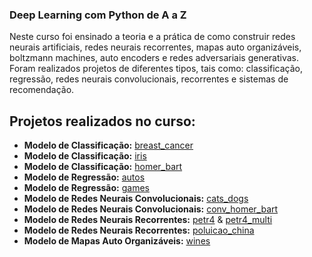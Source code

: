 
### Deep Learning com Python de A a Z
Neste curso foi ensinado a teoria e a prática de como construir redes neurais artificiais, redes neurais recorrentes, mapas auto organizáveis, boltzmann machines, auto encoders e redes adversariais generativas. Foram realizados projetos de diferentes tipos, tais como: classificação, regressão, redes neurais convolucionais, recorrentes e sistemas de recomendação.

## Projetos realizados no curso:
* **Modelo de Classificação:** [breast_cancer](https://github.com/Gttz/Cursos-DataScience/blob/main/Deep%20Learning%20com%20Python%20de%20A%20a%20Z/notebooks/breast_cancer.ipynb)
* **Modelo de Classificação:** [iris](https://github.com/Gttz/Cursos-DataScience/blob/main/Deep%20Learning%20com%20Python%20de%20A%20a%20Z/notebooks/iris.ipynb)
* **Modelo de Classificação:** [homer_bart](https://github.com/Gttz/Cursos-DataScience/blob/main/Deep%20Learning%20com%20Python%20de%20A%20a%20Z/notebooks/homer_bart.ipynb)
* **Modelo de Regressão:** [autos](https://github.com/Gttz/Cursos-DataScience/blob/main/Deep%20Learning%20com%20Python%20de%20A%20a%20Z/notebooks/autos.ipynb)
* **Modelo de Regressão:** [games](https://github.com/Gttz/Cursos-DataScience/blob/main/Deep%20Learning%20com%20Python%20de%20A%20a%20Z/notebooks/games.ipynb)
* **Modelo de Redes Neurais Convolucionais:** [cats_dogs](https://github.com/Gttz/Cursos-DataScience/blob/main/Deep%20Learning%20com%20Python%20de%20A%20a%20Z/notebooks/cats_dogs.ipynb)
* **Modelo de Redes Neurais Convolucionais:** [conv_homer_bart](https://github.com/Gttz/Cursos-DataScience/blob/main/Deep%20Learning%20com%20Python%20de%20A%20a%20Z/notebooks/conv_homer_bart.ipynb)
* **Modelo de Redes Neurais Recorrentes:** [petr4](https://github.com/Gttz/Cursos-DataScience/blob/main/Deep%20Learning%20com%20Python%20de%20A%20a%20Z/notebooks/petr4.ipynb) & [petr4_multi](https://github.com/Gttz/Cursos-DataScience/blob/main/Deep%20Learning%20com%20Python%20de%20A%20a%20Z/notebooks/petr4-multi.ipynb)
* **Modelo de Redes Neurais Recorrentes:** [poluicao_china](https://github.com/Gttz/Cursos-DataScience/blob/main/Deep%20Learning%20com%20Python%20de%20A%20a%20Z/notebooks/poluicao_china.ipynb)
* **Modelo de Mapas Auto Organizáveis:** [wines](https://github.com/Gttz/Cursos-DataScience/blob/main/Deep%20Learning%20com%20Python%20de%20A%20a%20Z/notebooks/wines.ipynb)
